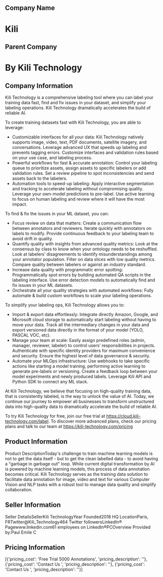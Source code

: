 
## Company Name
# Kili

## Parent Company
# By Kili Technology

## Company Information
Kili Technology is a comprehensive labeling tool where you can label your training data fast, find and fix issues in your dataset, and simplify your labeling operations. Kili Technology dramatically accelerates the build of reliable AI.

To create training datasets fast with Kili Technology, you are able to leverage: 

- Customizable interfaces for all your data: Kili Technology natively supports image, video, text, PDF documents, satellite imagery, and conversations. Leverage advanced UX that speeds up labeling and prevents tagging errors. Customize interfaces and validation rules based on your use case, and labeling process.
- Powerful workflows for fast & accurate annotation: Control your labeling queue to prioritize assets, assign assets to specific labelers or add validation rules. Set a review pipeline to spot inconsistencies and send assets back to the labelers.
- Automation tools to speed-up labeling: Apply interactive segmentation and tracking to accelerate labeling without compromising quality. Leverage your own-model predictions to pre-label. Use active learning to focus on human labeling and review where it will have the most impact.

To find & fix the issues in your ML dataset, you can: 

- Focus review on data that matters: Create a communication flow between annotators and reviewers. Iterate quickly with annotators on labels to modify. Provide continuous feedback to your labeling team to avoid drift in quality.
- Quantify quality with insights from advanced quality metrics: Look at the consensus by class to know when your ontology needs to be reshuffled. Look at labelers’ disagreements to identify misunderstandings among your annotator population. Filter on data slices with low quality metrics. Compare quality between labelers or against an industry standard.
- Increase data quality with programmatic error spotting: Programmatically spot errors by building automated QA scripts in the labeling interface. Use error detection models to automatically find and fix issues in your ML datasets.
- Orchestrate all your quality strategies with automated workflows: Fully automate & build custom workflows to scale your labeling operations.

To simplify your labeling ops, Kili Technology allows you to: 

- Import & export data effortlessly: Integrate directly Amazon, Google, and Microsoft cloud storage to automatically start labeling without having to move your data. Track all the intermediary changes in your data and export versioned data directly in the format of your model (YOLO, PASCAL VOC, etc).
- Manage your team at scale: Easily assign predefined roles (admin, manager, reviewer, labeler) to control users’ responsibilities in projects. Authenticate with specific identity providers for maximum convenience and security. Ensure the highest level of data governance & security.
- Automate your MLOps infrastructure: Use webhooks to take specific actions like starting a model training, performing active learning to generate pre-labels or versioning. Create a feedback loop between your model experiments and newly produced labels. Leverage Kili API and Python SDK to connect any ML stack.

At Kili Technology, we believe that focusing on high-quality training data, that is consistently labeled, is the way to unlock the value of AI. Today, we continue our journey to empower all businesses to transform unstructured data into high-quality data to dramatically accelerate the build of reliable AI.

To try Kili Technology for free, join our free trial at https://cloud.kili-technology.com/label. To discover more advanced plans, check our pricing plans and talk to our team at https://kili-technology.com/pricing

## Product Information
Product DescriptionToday's challenge to train machine learning models is not to get the data itself - but to get the clean labelled data - to avoid having a "garbage in garbage out" loop. While current digital transformation by AI is powered by machine learning models, this process of data annotation becomes critical. Kili Technology serves as the training data solution to facilitate data annotation for image, video and text for various Computer Vision and NLP tasks with a robust tool to manage data quality and simplify collaboration.

## Seller Information
Seller DetailsSellerKili TechnologyYear Founded2018
HQ LocationParis, FRTwitter@Kili_Technology464 Twitter followersLinkedIn® Pagewww.linkedin.com61 employees on LinkedIn®PCOverview Provided by:Paul Emile C

## Pricing Information
[{'pricing_cost': 'Free Trial 5000 Annotations', 'pricing_description': ''}, {'pricing_cost': 'Contact Us ', 'pricing_description': ''}, {'pricing_cost': 'Contact Us ', 'pricing_description': ''}]
